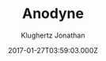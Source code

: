 ---
title: Anodyne
github: https://github.com/klugjo/hexo-theme-anodyne
demo: https://www.codeblocq.com/assets/projects/hexo-theme-anodyne/
author: Klughertz Jonathan
ssg:
  - Hexo
cms:
  - Markdown
date: 2017-01-27T03:59:03.000Z
description: 🌋 Original Bright Theme for Hexo
draft: true
publish_date: '2017-01-27T03:59:03Z'
update_date: '2019-07-06T05:14:22Z'
github_star: 148
github_fork: 35
---